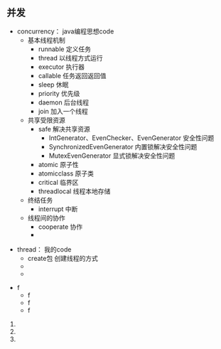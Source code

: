 ## 并发

* concurrency： java编程思想code
    * 基本线程机制
        * runnable 定义任务
        * thread 以线程方式运行
        * executor 执行器
        * callable 任务返回返回值
        * sleep 休眠
        * priority 优先级
        * daemon 后台线程
        * join 加入一个线程
    * 共享受限资源
        * safe 解决共享资源
            * IntGenerator、EvenChecker、EvenGenerator 安全性问题
            * SynchronizedEvenGenerator 内置锁解决安全性问题
            * MutexEvenGenerator 显式锁解决安全性问题
        * atomic 原子性
        * atomicclass 原子类
        * critical 临界区
        * threadlocal 线程本地存储
    * 终结任务 
        * interrupt 中断
    * 线程间的协作
        * cooperate 协作
        * 
+ thread： 我的code
    + create包 创建线程的方式
    +
    +
- f
    - f
    - f
    - f
    


1.
1.
2.